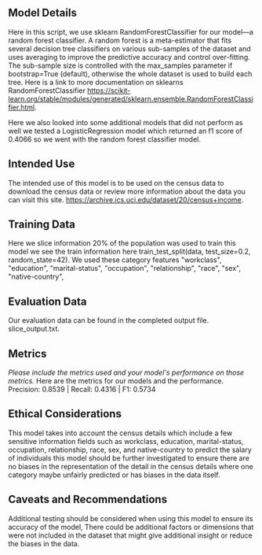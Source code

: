 ## Model Details
Here in this script, we use sklearn RandomForestClassifier for our model—a random forest classifier. 
A random forest is a meta-estimator that fits several decision tree classifiers on various sub-samples of the dataset and uses averaging to improve the predictive accuracy and control over-fitting. The sub-sample size is controlled with the max_samples parameter if bootstrap=True (default), otherwise the whole dataset is used to build each tree. Here is a link to more documentation on sklearns RandomForestClassifier https://scikit-learn.org/stable/modules/generated/sklearn.ensemble.RandomForestClassifier.html.

Here we also looked into some additional models that did not perform as well we tested a LogisticRegression model which returned an f1 score of 0.4066 so we went with the random forest classifier model.
## Intended Use
The intended use of this model is to be used on the census data to download the census data or review more information about the data you can visit this site. https://archive.ics.uci.edu/dataset/20/census+income.
## Training Data
Here we slice information 20% of the population was used to train this model we see the train information here
train_test_split(data, test_size=0.2, random_state=42). We used these category features "workclass", "education", "marital-status", "occupation", "relationship", "race", "sex", "native-country",
## Evaluation Data
Our evaluation data can be found in the completed output file. slice_output.txt.
## Metrics
_Please include the metrics used and your model's performance on those metrics._
Here are the metrics for our models and the performance.
Precision: 0.8539 | Recall: 0.4316 | F1: 0.5734
## Ethical Considerations
This model takes into account the census details which include a few sensitive information fields such as workclass, education, marital-status, occupation, relationship, race, sex,      and native-country to predict the salary of individuals this model should be further investigated to ensure there are no biases in the representation of the detail in the census details where one category maybe unfairly predicted or has biases in the data itself.
## Caveats and Recommendations
Additional testing should be considered when using this model to ensure its accuracy of the model, There could be additional factors or dimensions that were not included in the dataset that might give additional insight or reduce the biases in the data.
